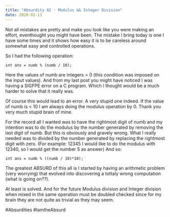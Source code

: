 ```yaml
---
title: "Absurdity 02 - Modulus && Integer Division"
date: 2020-02-11
---
```


Not all mistakes are pretty and make you look like you were making an effort, eventhought you might have been.
The mistake I bring today is one I have some times and it shows how easy it is to be careless around somewhat easy and controlled operations.

So I had the following operation:

    int ans = numb % (numb / 10);
    
Here the values of numb are integers > 0 (this condition was imposed on the input values). 
And from my last post you might have noticed I was having a SIGFPE error on a C program. Which I thought would be a much harder to solve that it really was. 

Of course this would lead to an error. A very stupid one indeed. If the value of numb is < 10 I am always doing the modulus operation by 0. Thank you very much stupid brain of mine.

For the record all I wanted was to have the rightmost digit of numb and my intention was to do the modulus by the  number generated by removing the last digit of numb. But this is obviously and gravely wrong. What I really needed was to divided by the number generated by replacing the rightmost digit with zero. (For example: 12345 I would like to do the modulus with 12340, so I would get the number 5 as answer) And so:
    
    int ans = numb % ((numb / 10)*10);

The greatest ABSURD of this all is I started by having an arithmetic problem (very worrying) that evolved into discovering a tottaly wrong computation (what is going on??).

At least is solved. And for the future Modulus division and Integer division when mixed in the same operation must be doubled checked since for my brain they are not quite as trivial as they may seem.

#Absurdities #IamtheAbsurd


    
